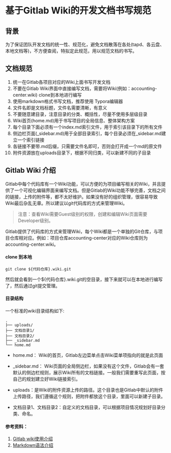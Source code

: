 # 基于Gitlab Wiki的开发文档书写规范

## 背景
为了保证团队开发文档的统一性、规范化，避免文档散落在各处(tapd、各云盘、本地文档等)，不方便查阅，特拟定此规范，用以规范文档的书写。

## 文档规范

1. 统一在Gitlab各项目对应的Wiki上面书写开发文档
2. 不要在Gitlab Wiki界面中直接编写文档，需要将Wiki(例如：accounting-center.wiki) clone到本地进行编写
3. 使用markdown格式书写文档，推荐使用 Typora编辑器
4. 文件名即是文档标题，文件名需要清晰，有意义
5. 不要随意建目录，注意目录的分类、概括性，尽量不使用多层级目录
6. Wiki首页(home.md)用于书写项目的全局信息、整体架构方案
7. 每个目录下面必须有一个index.md索引文件，用于索引该目录下的所有文件
8. 侧边栏页面(_sidebar.md)用于全部目录索引，每个目录必须在_sidebar.md建立一个索引链接
9. 各链接不要带.md后缀，只需要文件名即可，否则会打开成一个md的原文件
10. 附件资源放在uploads目录下，根据不同归类，可以新建不同的子目录



## Gitlab Wiki 介绍

Gitlab中每个代码库有一个Wiki功能，可以方便的为项目编写相关的Wiki，并且提供了一个可视化编辑界面来编写文档。但是Gitlab的Wiki功能不够完善，文档之间的链接，上传的附件等，都不太好维护。如果没有好的组织管理，很容易导致Wiki最后杂乱无章。所以建议以git代码库的方式来管理Wiki。

> 注意：查看Wiki需要Guest级别的权限，创建和编辑Wiki页面需要Developer级别。


Gitlab提供了代码库的方式来管理Wiki，每个Wiki都是一个单独的Git仓库，与项目仓库相对应。例如：项目仓库accounting-center对应的Wiki仓库则为accounting-center.wiki。

#### clone 到本地

```
git clone ${代码仓库}.wiki.git
```
然后就会看到一个${代码仓库}.wiki.git的空目录，接下来就可以在本地进行编写了，然后通过git提交管理。

#### 目录结构
一个标准的wiki目录结构如下:
```
.
├── uploads/
├── 文档目录1/
├── 文档目录2/
├── _sidebar.md
└── home.md
```

* home.md： Wiki的首页，Gitlab左边菜单点击Wiki菜单项指向的就是此页面

* _sidebar.md： Wiki页面的全局侧边栏，如果没有这个文件，Gitlab会有一套默认的侧边栏规则，展示Wiki所有的文档链接。一般我们需要重写此页面，按自己的规划建立好Wiki链接索引。

* uploads：是Wiki的附件资源上传的路径。这个目录也是Gitlab中默认的附件上传路径，我们遵循这个规则，把附件都放这个目录，里面可以新建子目录。

* 文档目录1、文档目录2：自定义的文档目录，可以根据项目情况规划好目录分类、命名。



#### 参考资料：

1. [Gitlab wiki使用介绍](https://docs.gitlab.com/ee/user/project/wiki/#wiki)
2. [Markdown语法介绍](https://markdown.com.cn/basic-syntax/)